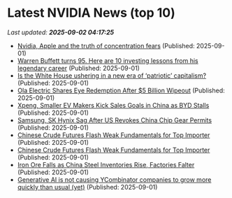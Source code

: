# Latest NVIDIA News (top 10)
_Last updated: **2025-09-02 04:17:25**_

- [Nvidia, Apple and the truth of concentration fears](https://www.irishtimes.com/your-money/2025/09/01/nvidia-apple-and-the-truth-of-concentration-fears/) (Published: 2025-09-01)
- [Warren Buffett turns 95. Here are 10 investing lessons from his legendary career](https://economictimes.indiatimes.com/markets/stocks/news/warren-buffett-turns-95-here-are-10-investing-lessons-from-his-legendary-career/articleshow/123625772.cms) (Published: 2025-09-01)
- [Is the White House ushering in a new era of ‘patriotic’ capitalism?](https://www.irishtimes.com/business/economy/2025/09/01/is-the-white-house-ushering-in-a-new-era-of-patriotic-capitalism/) (Published: 2025-09-01)
- [Ola Electric Shares Eye Redemption After $5 Billion Wipeout](https://biztoc.com/x/b398047469c1fd26) (Published: 2025-09-01)
- [Xpeng, Smaller EV Makers Kick Sales Goals in China as BYD Stalls](https://biztoc.com/x/64a7f6d207523169) (Published: 2025-09-01)
- [Samsung, SK Hynix Sag After US Revokes China Chip Gear Permits](https://biztoc.com/x/3397adfca4cc264f) (Published: 2025-09-01)
- [Chinese Crude Futures Flash Weak Fundamentals for Top Importer](https://biztoc.com/x/a39decc0c10a7606) (Published: 2025-09-01)
- [Chinese Crude Futures Flash Weak Fundamentals for Top Importer](https://biztoc.com/x/a39decc0c10a7606) (Published: 2025-09-01)
- [Iron Ore Falls as China Steel Inventories Rise, Factories Falter](https://biztoc.com/x/f8db79ffad8aaace) (Published: 2025-09-01)
- [Generative AI is not causing YCombinator companies to grow more quickly than usual (yet)](https://www.lesswrong.com/posts/hxYiwSqmvxzCXuqty/generative-ai-is-not-causing-ycombinator-companies-to-grow) (Published: 2025-09-01)
